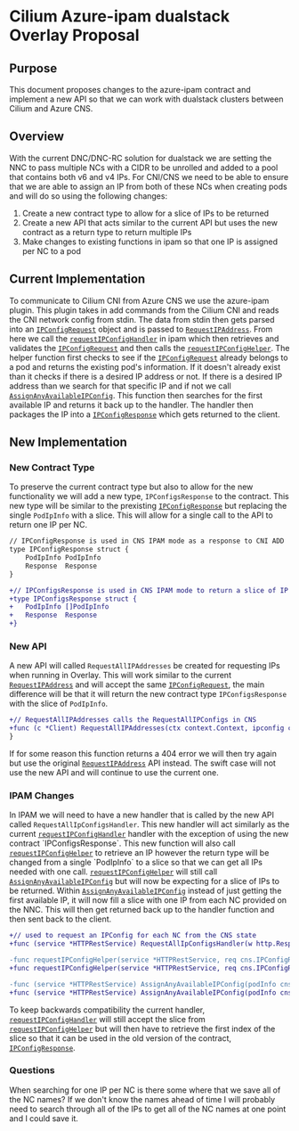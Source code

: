 # Cilium Azure-ipam dualstack Overlay Proposal 

## Purpose 

This document proposes changes to the azure-ipam contract and implement a new API so that we can work with dualstack clusters between Cilium and Azure CNS. 

## Overview 

With the current DNC/DNC-RC solution for dualstack we are setting the NNC to pass multiple NCs with a CIDR to be unrolled and added to a pool that contains both v6 and v4 IPs. For CNI/CNS we need to be able to ensure that we are able to assign an IP from both of these NCs when creating pods and will do so using the following changes:
1. Create a new contract type to allow for a slice of IPs to be returned
2. Create a new API that acts similar to the current API but uses the new contract as a return type to return multiple IPs
3. Make changes to existing functions in ipam so that one IP is assigned per NC to a pod

## Current Implementation

To communicate to Cilium CNI from Azure CNS we use the azure-ipam plugin. This plugin takes in add commands from the Cilium CNI and reads the CNI network config from stdin. The data from stdin then gets parsed into an [`IPConfigRequest`](https://github.com/Azure/azure-container-networking/blob/master/cns/NetworkContainerContract.go) object and is passed to [`RequestIPAddress`](https://github.com/Azure/azure-container-networking/blob/master/cns/client/client.go). From here we call the [`requestIPConfigHandler`](https://github.com/Azure/azure-container-networking/blob/master/cns/restserver/ipam.go#:~:text=func%20(service%20*HTTPRestService)%20requestIPConfigHandler(w%20http.ResponseWriter%2C%20r%20*http.Request)%20%7B) in ipam which then retrieves and validates the [`IPConfigRequest`](https://github.com/Azure/azure-container-networking/blob/master/cns/NetworkContainerContract.go) and then calls the [`requestIPConfigHelper`](https://github.com/Azure/azure-container-networking/blob/master/cns/restserver/ipam.go#:~:text=func%20requestIPConfigHelper(service%20*HTTPRestService%2C%20req%20cns.IPConfigRequest)%20(cns.PodIpInfo%2C%20error)%20%7B). The helper function first checks to see if the [`IPConfigRequest`](https://github.com/Azure/azure-container-networking/blob/master/cns/NetworkContainerContract.go) already belongs to a pod and returns the existing pod's information. If it doesn't already exist than it checks if there is a desired IP address or not. If there is a desired IP address than we search for that specific IP and if not we call 
[`AssignAnyAvailableIPConfig`](https://github.com/Azure/azure-container-networking/blob/master/cns/restserver/ipam.go#:~:text=func%20(service%20*HTTPRestService)%20AssignAnyAvailableIPConfig(podInfo%20cns.PodInfo)%20(cns.PodIpInfo%2C%20error)%20%7B). This function then searches for the first available IP and returns it back up to the handler. The handler then packages the IP into a [`IPConfigResponse`](https://github.com/Azure/azure-container-networking/blob/bd299fe7271a7a23b3d0268d8e14ad812181e076/cns/NetworkContainerContract.go#L419) which gets returned to the client.
## New Implementation

### New Contract Type

To preserve the current contract type but also to allow for the new functionality we will add a new type, `IPConfigsResponse` to the contract. This new type will be similar to the prexisting [`IPConfigResponse`](https://github.com/Azure/azure-container-networking/blob/bd299fe7271a7a23b3d0268d8e14ad812181e076/cns/NetworkContainerContract.go#L419) but replacing the single `PodIpInfo` with a slice. This will allow for a single call to the API to return one IP per NC.

```diff
// IPConfigResponse is used in CNS IPAM mode as a response to CNI ADD
type IPConfigResponse struct {
	PodIpInfo PodIpInfo
	Response  Response
}

+// IPConfigsResponse is used in CNS IPAM mode to return a slice of IP configs as a response to CNI ADD
+type IPConfigsResponse struct {
+	PodIpInfo []PodIpInfo
+	Response  Response
+}
```

### New API

A new API will called `RequestAllIPAddresses` be created for requesting IPs when running in Overlay. This will work similar to the current [`RequestIPAddress`](https://github.com/Azure/azure-container-networking/blob/master/cns/client/client.go) and will accept the same [`IPConfigRequest`](https://github.com/Azure/azure-container-networking/blob/master/cns/NetworkContainerContract.go), the main difference will be that it will return the new contract type `IPConfigsResponse` with the slice of `PodIpInfo`. 

```diff
+// RequestAllIPAddresses calls the RequestAllIPConfigs in CNS
+func (c *Client) RequestAllIPAddresses(ctx context.Context, ipconfig cns.IPConfigRequest) (*cns.IPConfigsResponse, error)
}
```

If for some reason this function returns a 404 error we will then try again but use the original [`RequestIPAddress`](https://github.com/Azure/azure-container-networking/blob/master/cns/client/client.go) API instead. The swift case will not use the new API and will continue to use the current one.

### IPAM Changes

In IPAM we will need to have a new handler that is called by the new API called `RequestAllIpConfigsHandler`. This new handler will act similarly as the current [`requestIPConfigHandler`](https://github.com/Azure/azure-container-networking/blob/master/cns/restserver/ipam.go#:~:text=func%20(service%20*HTTPRestService)%20requestIPConfigHandler(w%20http.ResponseWriter%2C%20r%20*http.Request)%20%7B) handler with the exception of using the new contract `IPConfigsResponse`. This new function will also call [`requestIPConfigHelper`](https://github.com/Azure/azure-container-networking/blob/master/cns/restserver/ipam.go#:~:text=func%20requestIPConfigHelper(service%20*HTTPRestService%2C%20req%20cns.IPConfigRequest)%20(cns.PodIpInfo%2C%20error)%20%7B) to retrieve an IP however the return type will be changed from a single `PodIpInfo` to a slice so that we can get all IPs needed with one call. [`requestIPConfigHelper`](https://github.com/Azure/azure-container-networking/blob/master/cns/restserver/ipam.go#:~:text=func%20requestIPConfigHelper(service%20*HTTPRestService%2C%20req%20cns.IPConfigRequest)%20(cns.PodIpInfo%2C%20error)%20%7B) will still call [`AssignAnyAvailableIPConfig`](https://github.com/Azure/azure-container-networking/blob/master/cns/restserver/ipam.go#:~:text=func%20(service%20*HTTPRestService)%20AssignAnyAvailableIPConfig(podInfo%20cns.PodInfo)%20(cns.PodIpInfo%2C%20error)%20%7B) but will now be expecting for a slice of IPs to be returned. Within [`AssignAnyAvailableIPConfig`](https://github.com/Azure/azure-container-networking/blob/master/cns/restserver/ipam.go#:~:text=func%20(service%20*HTTPRestService)%20AssignAnyAvailableIPConfig(podInfo%20cns.PodInfo)%20(cns.PodIpInfo%2C%20error)%20%7B) instead of just getting the first available IP, it will now fill a slice with one IP from each NC provided on the NNC. This will then get returned back up to the handler function and then sent back to the client.

```diff
+// used to request an IPConfig for each NC from the CNS state
+func (service *HTTPRestService) RequestAllIpConfigsHandler(w http.ResponseWriter, r *http.Request)
```

```diff
-func requestIPConfigHelper(service *HTTPRestService, req cns.IPConfigRequest) (cns.PodIpInfo, error) 
+func requestIPConfigHelper(service *HTTPRestService, req cns.IPConfigRequest) ([]cns.PodIpInfo, error) 
```

```diff
-func (service *HTTPRestService) AssignAnyAvailableIPConfig(podInfo cns.PodInfo) (cns.PodIpInfo, error) 
+func (service *HTTPRestService) AssignAnyAvailableIPConfig(podInfo cns.PodInfo) ([]cns.PodIpInfo, error) 
```

To keep backwards compatibility the current handler, [`requestIPConfigHandler`](https://github.com/Azure/azure-container-networking/blob/master/cns/restserver/ipam.go#:~:text=func%20(service%20*HTTPRestService)%20requestIPConfigHandler(w%20http.ResponseWriter%2C%20r%20*http.Request)%20%7B) will still accept the slice from [`requestIPConfigHelper`](https://github.com/Azure/azure-container-networking/blob/master/cns/restserver/ipam.go#:~:text=func%20requestIPConfigHelper(service%20*HTTPRestService%2C%20req%20cns.IPConfigRequest)%20(cns.PodIpInfo%2C%20error)%20%7B) but will then have to retrieve the first index of the slice so that it can be used in the old version of the contract, [`IPConfigResponse`](https://github.com/Azure/azure-container-networking/blob/bd299fe7271a7a23b3d0268d8e14ad812181e076/cns/NetworkContainerContract.go#L419).


### Questions

When searching for one IP per NC is there some where that we save all of the NC names? If we don't know the names ahead of time I will probably need to search through all of the IPs to get all of the NC names at one point and I could save it.